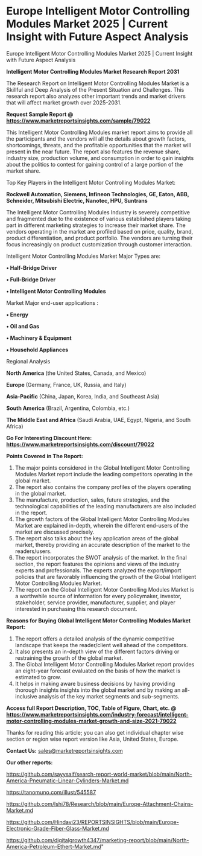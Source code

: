 # Europe Intelligent Motor Controlling Modules Market 2025 | Current Insight with Future Aspect Analysis
Europe Intelligent Motor Controlling Modules Market 2025 | Current Insight with Future Aspect Analysis

<strong>Intelligent Motor Controlling Modules Market Research Report 2031</strong>

The Research Report on Intelligent Motor Controlling Modules Market is a Skillful and Deep Analysis of the Present Situation and Challenges. This research report also analyzes other important trends and market drivers that will affect market growth over 2025-2031.

<strong>Request Sample Report @ <a href=https://www.marketreportsinsights.com/sample/79022>https://www.marketreportsinsights.com/sample/79022</a></strong>

This Intelligent Motor Controlling Modules market report aims to provide all the participants and the vendors will all the details about growth factors, shortcomings, threats, and the profitable opportunities that the market will present in the near future. The report also features the revenue share, industry size, production volume, and consumption in order to gain insights about the politics to contest for gaining control of a large portion of the market share.

Top Key Players in the Intelligent Motor Controlling Modules Market:

<strong>Rockwell Automation, Siemens, Infineon Technologies, GE, Eaton, ABB, Schneider, Mitsubishi Electric, Nanotec, HPU, Suntrans</strong>

The Intelligent Motor Controlling Modules Industry is severely competitive and fragmented due to the existence of various established players taking part in different marketing strategies to increase their market share. The vendors operating in the market are profiled based on price, quality, brand, product differentiation, and product portfolio. The vendors are turning their focus increasingly on product customization through customer interaction.

Intelligent Motor Controlling Modules Market Major Types are:

<strong>• Half-Bridge Driver

• Full-Bridge Driver

• Intelligent Motor Controlling Modules</strong>

Market Major end-user applications :

<strong>• Energy

• Oil and Gas

• Machinery & Equipment

• Household Appliances</strong>

Regional Analysis

</u><strong><b>North America</b></strong> (the United States, Canada, and Mexico)

<strong><b>Europe </b></strong>(Germany, France, UK, Russia, and Italy)

<strong><b>Asia-Pacific</b></strong> (China, Japan, Korea, India, and Southeast Asia)

<strong><b>South America</b></strong> (Brazil, Argentina, Colombia, etc.)

<strong><b>The Middle East and Africa</b></strong> (Saudi Arabia, UAE, Egypt, Nigeria, and South Africa)

<strong>Go For Interesting Discount Here: <a href=https://www.marketreportsinsights.com/discount/79022>https://www.marketreportsinsights.com/discount/79022</a></strong>

<strong>Points Covered in The Report:</strong>
<ol>
  <li>The major points considered in the Global Intelligent Motor Controlling Modules Market report include the leading competitors operating in the global market.</li>
  <li>The report also contains the company profiles of the players operating in the global market.</li>
  <li>The manufacture, production, sales, future strategies, and the technological capabilities of the leading manufacturers are also included in the report.</li>
  <li>The growth factors of the Global Intelligent Motor Controlling Modules Market are explained in-depth, wherein the different end-users of the market are discussed precisely.</li>
  <li>The report also talks about the key application areas of the global market, thereby providing an accurate description of the market to the readers/users.</li>
  <li>The report incorporates the SWOT analysis of the market. In the final section, the report features the opinions and views of the industry experts and professionals. The experts analyzed the export/import policies that are favorably influencing the growth of the Global Intelligent Motor Controlling Modules Market.</li>
  <li>The report on the Global Intelligent Motor Controlling Modules Market is a worthwhile source of information for every policymaker, investor, stakeholder, service provider, manufacturer, supplier, and player interested in purchasing this research document.</li>
</ol>
<strong>Reasons for Buying Global Intelligent Motor Controlling Modules Market Report:</strong>

<ol>
  <li>The report offers a detailed analysis of the dynamic competitive landscape that keeps the reader/client well ahead of the competitors.</li>
  <li>It also presents an in-depth view of the different factors driving or restraining the growth of the global market.</li>
  <li>The Global Intelligent Motor Controlling Modules Market report provides an eight-year forecast evaluated on the basis of how the market is estimated to grow.</li>
  <li>It helps in making aware business decisions by having providing thorough insights insights into the global market and by making an all-inclusive analysis of the key market segments and sub-segments.</li>
</ol>
<strong>Access full Report Description, TOC, Table of Figure, Chart, etc. @ <a href=https://www.marketreportsinsights.com/industry-forecast/intelligent-motor-controlling-modules-market-growth-and-size-2021-79022>https://www.marketreportsinsights.com/industry-forecast/intelligent-motor-controlling-modules-market-growth-and-size-2021-79022</a></strong>


Thanks for reading this article; you can also get individual chapter wise section or region wise report version like Asia, United States, Europe.

<strong>Contact Us:</strong>
sales@marketreportsinsights.com

<strong>Our other reports:</strong>

<a href=https://github.com/sayysaif/search-report-world-market/blob/main/North-America-Pneumatic-Linear-Cylinders-Market.md>https://github.com/sayysaif/search-report-world-market/blob/main/North-America-Pneumatic-Linear-Cylinders-Market.md</a>

<a href=https://tanomuno.com/illust/545587>https://tanomuno.com/illust/545587</a>

<a href=https://github.com/Ishi78/Research/blob/main/Europe-Attachment-Chains-Market.md>https://github.com/Ishi78/Research/blob/main/Europe-Attachment-Chains-Market.md</a>

<a href=https://github.com/Hindavi23/REPORTSINSIGHTS/blob/main/Europe-Electronic-Grade-Fiber-Glass-Market.md>https://github.com/Hindavi23/REPORTSINSIGHTS/blob/main/Europe-Electronic-Grade-Fiber-Glass-Market.md</a>

<a href=https://github.com/digitalgrowth4347/marketing-report/blob/main/North-America-Petroleum-Ethert-Market.md>https://github.com/digitalgrowth4347/marketing-report/blob/main/North-America-Petroleum-Ethert-Market.md</a>"
